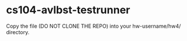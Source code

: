 # cs104-avlbst-testrunner
Copy the file (DO NOT CLONE THE REPO) into your hw-username/hw4/ directory.
